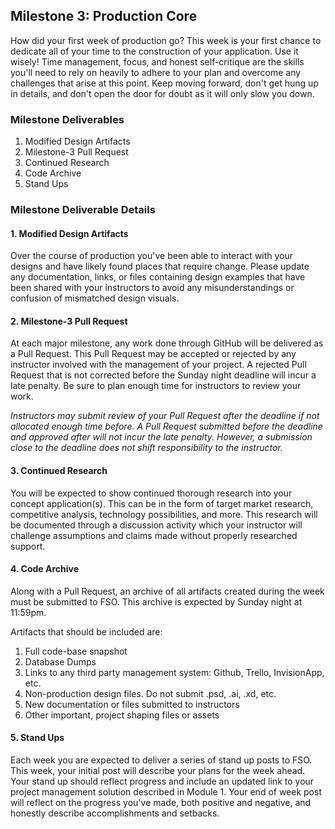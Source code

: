 ## Milestone 3: Production Core

How did your first week of production go? This week is your first chance to dedicate all of your time to the construction of your application. Use it wisely! Time management, focus, and honest self-critique are the skills you'll need to rely on heavily to adhere to your plan and overcome any challenges that arise at this point. Keep moving forward, don't get hung up in details, and don't open the door for doubt as it will only slow you down.

### Milestone Deliverables

1. Modified Design Artifacts
2. Milestone-3 Pull Request
3. Continued Research
4. Code Archive
5. Stand Ups

### Milestone Deliverable Details

#### 1. Modified Design Artifacts

Over the course of production you've been able to interact with your designs and have likely found places that require change. Please update any documentation, links, or files containing design examples that have been shared with your instructors to avoid any misunderstandings or confusion of mismatched design visuals.

#### 2. Milestone-3 Pull Request

At each major milestone, any work done through GitHub will be delivered as a Pull Request. This Pull Request may be accepted or rejected by any instructor involved with the management of your project. A rejected Pull Request that is not corrected before the Sunday night deadline will incur a late penalty. Be sure to plan enough time for instructors to review your work.

*Instructors may submit review of your Pull Request after the deadline if not allocated enough time before. A Pull Request submitted before the deadline and approved after will not incur the late penalty. However, a submission close to the deadline does not shift responsibility to the instructor.*

#### 3. Continued Research

You will be expected to show continued thorough research into your concept application(s). This can be in the form of target market research, competitive analysis, technology possibilities, and more. This research will be documented through a discussion activity which your instructor will challenge assumptions and claims made without properly researched support.

#### 4. Code Archive

Along with a Pull Request, an archive of all artifacts created during the week must be submitted to FSO. This archive is expected by Sunday night at 11:59pm.

Artifacts that should be included are:

1. Full code-base snapshot
2. Database Dumps
3. Links to any third party management system: Github, Trello, InvisionApp, etc.
4. Non-production design files. Do not submit .psd, .ai, .xd, etc.
5. New documentation or files submitted to instructors
6. Other important, project shaping files or assets

#### 5. Stand Ups

Each week you are expected to deliver a series of stand up posts to FSO. This week, your initial post will describe your plans for the week ahead. Your stand up should reflect progress and include an updated link to your project management solution described in Module 1. Your end of week post will reflect on the progress you've made, both positive and negative, and honestly describe accomplishments and setbacks.
